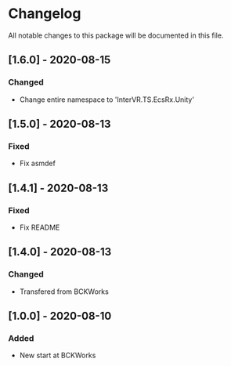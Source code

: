 # Changelog
All notable changes to this package will be documented in this file.

## [1.6.0] - 2020-08-15

### Changed

- Change entire namespace to 'InterVR.TS.EcsRx.Unity'

## [1.5.0] - 2020-08-13

### Fixed

- Fix asmdef

## [1.4.1] - 2020-08-13

### Fixed

- Fix README

## [1.4.0] - 2020-08-13

### Changed

- Transfered from BCKWorks

## [1.0.0] - 2020-08-10

### Added 

- New start at BCKWorks
